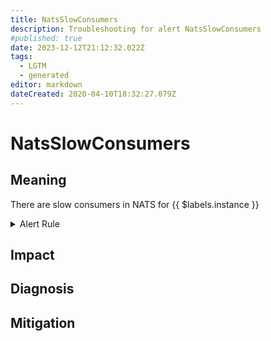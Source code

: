 ```yaml
---
title: NatsSlowConsumers
description: Troubleshooting for alert NatsSlowConsumers
#published: true
date: 2023-12-12T21:12:32.022Z
tags: 
  - LGTM
  - generated
editor: markdown
dateCreated: 2020-04-10T18:32:27.079Z
---
```


# NatsSlowConsumers

## Meaning
[//]: # "Short paragraph that explains what the alert means"
There are slow consumers in NATS for {{ $labels.instance }}

<details>
  <summary>Alert Rule</summary>

{{% rule "nats/nats-exporter.yml" "NatsSlowConsumers" %}}

{{% comment %}}

```yaml
alert: NatsSlowConsumers
expr: gnatsd_varz_slow_consumers > 0
for: 3m
labels:
    severity: critical
annotations:
    summary: Nats slow consumers (instance {{ $labels.instance }})
    description: |-
        There are slow consumers in NATS for {{ $labels.instance }}
          VALUE = {{ $value }}
          LABELS = {{ $labels }}
    runbook: https://github.com/srerun/prometheus-alerts/blob/main/content/runbooks/nats-exporter/NatsSlowConsumers.md

```

{{% /comment %}}

</details>


## Impact
[//]: # "What could / will happen if the alert is not addressed"



## Diagnosis
[//]: # "Steps to take to identify the cause of the problem"



## Mitigation
[//]: # "The steps necessary to resolve the alert"
